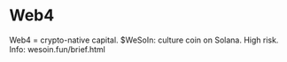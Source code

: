 # Web4
Web4 = crypto-native capital. $WeSoIn: culture coin on Solana. High risk. Info: wesoin.fun/brief.html
